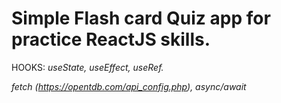 # Simple Flash card Quiz app for practice ReactJS skills. #

HOOKS: *useState, useEffect, useRef.*

*fetch (https://opentdb.com/api_config.php), async/await*